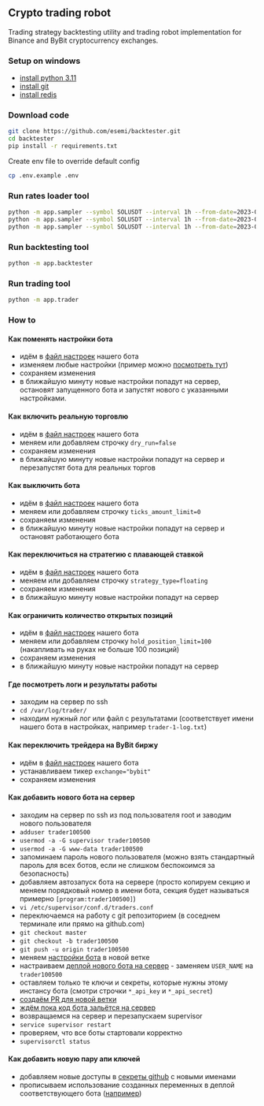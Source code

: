 Crypto trading robot
---
Trading strategy backtesting utility and trading robot implementation for Binance and ByBit cryptocurrency exchanges.


### Setup on windows
- [install python 3.11](https://www.python.org/downloads/windows/)
- [install git](https://gitforwindows.org/)
- [install redis](https://redis.io/docs/getting-started/installation/install-redis-on-windows/)


### Download code
```bash
git clone https://github.com/esemi/backtester.git
cd backtester
pip install -r requirements.txt
```

Create env file to override default config
```bash
cp .env.example .env
```

### Run rates loader tool
```bash
python -m app.sampler --symbol SOLUSDT --interval 1h --from-date=2023-01-01
python -m app.sampler --symbol SOLUSDT --interval 1h --from-date=2023-01-01 --end-date=2023-01-15
python -m app.sampler --symbol SOLUSDT --interval 1h --from-date=2023-01-01 --end-date=2023-01-15 --exchange=bybit
```

### Run backtesting tool
```bash
python -m app.backtester
```

### Run trading tool
```bash
python -m app.trader
```

### How to
#### Как поменять настройки бота
- идём в [файл настроек](https://github.com/esemi/backtester/blob/trader1/etc/env) нашего бота
- изменяем любые настройки (пример можно [посмотреть тут](https://github.com/esemi/backtester/blob/master/.env.example))
- сохраняем изменения
- в ближайшую минуту новые настройки попадут на сервер, остановят запущенного бота и запустят нового с указанными настройками.


#### Как включить реальную торговлю
- идём в [файл настроек](https://github.com/esemi/backtester/blob/trader1/etc/env) нашего бота
- меняем или добавляем строчку `dry_run=false`
- сохраняем изменения
- в ближайшую минуту новые настройки попадут на сервер и перезапустят бота для реальных торгов


#### Как выключить бота
- идём в [файл настроек](https://github.com/esemi/backtester/blob/trader1/etc/env) нашего бота
- меняем или добавляем строчку `ticks_amount_limit=0`
- сохраняем изменения
- в ближайшую минуту новые настройки попадут на сервер и остановят работающего бота


#### Как переключиться на стратегию с плавающей ставкой
- идём в [файл настроек](https://github.com/esemi/backtester/blob/trader1/etc/env) нашего бота
- меняем или добавляем строчку `strategy_type=floating`
- сохраняем изменения
- в ближайшую минуту новые настройки попадут на сервер


#### Как ограничить количество открытых позиций
- идём в [файл настроек](https://github.com/esemi/backtester/blob/trader1/etc/env) нашего бота
- меняем или добавляем строчку `hold_position_limit=100` (накапливать на руках не больше 100 позиций)
- сохраняем изменения
- в ближайшую минуту новые настройки попадут на сервер


#### Где посмотреть логи и результаты работы
- заходим на сервер по ssh
- `cd /var/log/trader/`
- находим нужный лог или файл с результатами (соответствует имени нашего бота в настройках, например `trader-1-log.txt`)


#### Как переключить трейдера на ByBit биржу
- идём в [файл настроек](https://github.com/esemi/backtester/blob/trader1/etc/env) нашего бота
- устанавливаем тикер `exchange="bybit"`
- сохраняем изменения


#### Как добавить нового бота на сервер
- заходим на сервер по ssh из под пользователя root и заводим нового пользователя
- `adduser trader100500`
- `usermod -a -G supervisor trader100500`
- `usermod -a -G www-data trader100500`
- запоминаем пароль нового пользователя (можно взять стандартный пароль для всех ботов, если не слишком беспокоимся за безопасность)
- добавляем автозапуск бота на сервере (просто копируем секцию и меняем порядковый номер в имени бота, секция будет называться примерно `[program:trader100500]`)
- `vi /etc/supervisor/conf.d/traders.conf`
- переключаемся на работу с git репозиторием (в соседнем терминале или прямо на github.com)
- `git checkout master`
- `git checkout -b trader100500`
- `git push -u origin trader100500`
- меняем [настройки бота](https://github.com/esemi/backtester/blob/trader100500/etc/env) в новой ветке
- настраиваем [деплой нового бота на сервер](https://github.com/esemi/backtester/blob/trader100500/.github/workflows/deploy.yml) - заменяем `USER_NAME` на `trader100500`
- оставляем только те ключи и секреты, которые нужны этому инстансу бота (смотри строчки `*_api_key` и `*_api_secret`)
- [создаём PR для новой ветки](https://github.com/esemi/backtester/compare/master...trader100500)
- [ждём пока код бота зальётся на сервер](https://github.com/esemi/backtester/actions/workflows/deploy.yml)
- возвращаемся на сервер и перезапускаем supervisor
- `service supervisor restart`
- проверяем, что все боты стартовали корректно
- `supervisorctl status`


#### Как добавить новую пару апи ключей
- добавляем новые доступы в [секреты github](https://github.com/esemi/backtester/settings/secrets/actions) с новыми именами
- прописываем использование созданных переменных в деплой соответствующего бота ([например](https://github.com/esemi/backtester/blob/trader40/.github/workflows/deploy.yml#L45))

